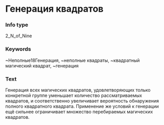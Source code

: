 # Генерация квадратов
### Info type
2_N_of_Nine
### Keywords
~Неполные18Генерация, ~неполные квадраты, ~квадратный магический квадрат, ~генерация
### Text
Генерация всех магических квадратов, удовлетворяющих только конкретной группе уменьшает количество рассматриваемых квадратов, и соответственно увеличивает вероятность обнаружения полного квадратного квадрата. Применение же условий к генерации ещё сильнее ограничивает множество перебираемых магических квадратов.
```
